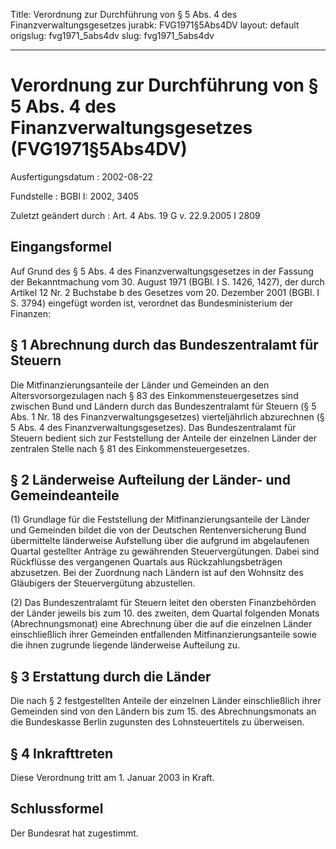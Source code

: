 Title: Verordnung zur Durchführung von § 5 Abs. 4 des Finanzverwaltungsgesetzes
jurabk: FVG1971§5Abs4DV
layout: default
origslug: fvg1971_5abs4dv
slug: fvg1971_5abs4dv

---

# Verordnung zur Durchführung von § 5 Abs. 4 des Finanzverwaltungsgesetzes (FVG1971§5Abs4DV)

Ausfertigungsdatum
:   2002-08-22

Fundstelle
:   BGBl I: 2002, 3405

Zuletzt geändert durch
:   Art. 4 Abs. 19 G v. 22.9.2005 I 2809


## Eingangsformel

Auf Grund des § 5 Abs. 4 des Finanzverwaltungsgesetzes in der Fassung
der Bekanntmachung vom 30. August 1971 (BGBl. I S. 1426, 1427), der
durch Artikel 12 Nr. 2 Buchstabe b des Gesetzes vom 20. Dezember 2001
(BGBl. I S. 3794) eingefügt worden ist, verordnet das
Bundesministerium der Finanzen:


## § 1 Abrechnung durch das Bundeszentralamt für Steuern

Die Mitfinanzierungsanteile der Länder und Gemeinden an den
Altersvorsorgezulagen nach § 83 des Einkommensteuergesetzes sind
zwischen Bund und Ländern durch das Bundeszentralamt für Steuern (§ 5
Abs. 1 Nr. 18 des Finanzverwaltungsgesetzes) vierteljährlich
abzurechnen (§ 5 Abs. 4 des Finanzverwaltungsgesetzes). Das
Bundeszentralamt für Steuern bedient sich zur Feststellung der Anteile
der einzelnen Länder der zentralen Stelle nach § 81 des
Einkommensteuergesetzes.


## § 2 Länderweise Aufteilung der Länder- und Gemeindeanteile

(1) Grundlage für die Feststellung der Mitfinanzierungsanteile der
Länder und Gemeinden bildet die von der Deutschen Rentenversicherung
Bund übermittelte länderweise Aufstellung über die aufgrund im
abgelaufenen Quartal gestellter Anträge zu gewährenden
Steuervergütungen. Dabei sind Rückflüsse des vergangenen Quartals aus
Rückzahlungsbeträgen abzusetzen. Bei der Zuordnung nach Ländern ist
auf den Wohnsitz des Gläubigers der Steuervergütung abzustellen.

(2) Das Bundeszentralamt für Steuern leitet den obersten
Finanzbehörden der Länder jeweils bis zum 10. des zweiten, dem Quartal
folgenden Monats (Abrechnungsmonat) eine Abrechnung über die auf die
einzelnen Länder einschließlich ihrer Gemeinden entfallenden
Mitfinanzierungsanteile sowie die ihnen zugrunde liegende länderweise
Aufteilung zu.


## § 3 Erstattung durch die Länder

Die nach § 2 festgestellten Anteile der einzelnen Länder
einschließlich ihrer Gemeinden sind von den Ländern bis zum 15. des
Abrechnungsmonats an die Bundeskasse Berlin zugunsten des
Lohnsteuertitels zu überweisen.


## § 4 Inkrafttreten

Diese Verordnung tritt am 1. Januar 2003 in Kraft.


## Schlussformel

Der Bundesrat hat zugestimmt.

